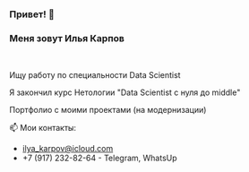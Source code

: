 ### Привет! 👋
### Меня зовут Илья Карпов  
<br />

Ищу работу по специальности Data Scientist

Я закончил курс Нетологии "Data Scientist с нуля до middle"  

Портфолио с моими проектами (на модернизации)

📫 Мои контакты:
- ilya_karpov@icloud.com
- +7 (917) 232-82-64 - Telegram, WhatsUp



<!--
**Ilya-Karpov/Ilya-Karpov** is a ✨ _special_ ✨ repository because its `README.md` (this file) appears on your GitHub profile.

Here are some ideas to get you started:

- 🔭 I’m currently working on ...
- 🌱 I’m currently learning ...
- 👯 I’m looking to collaborate on ...
- 🤔 I’m looking for help with ...
- 💬 Ask me about ...
- 📫 How to reach me: ...
- 😄 Pronouns: ...
- ⚡ Fun fact: ...
-->
